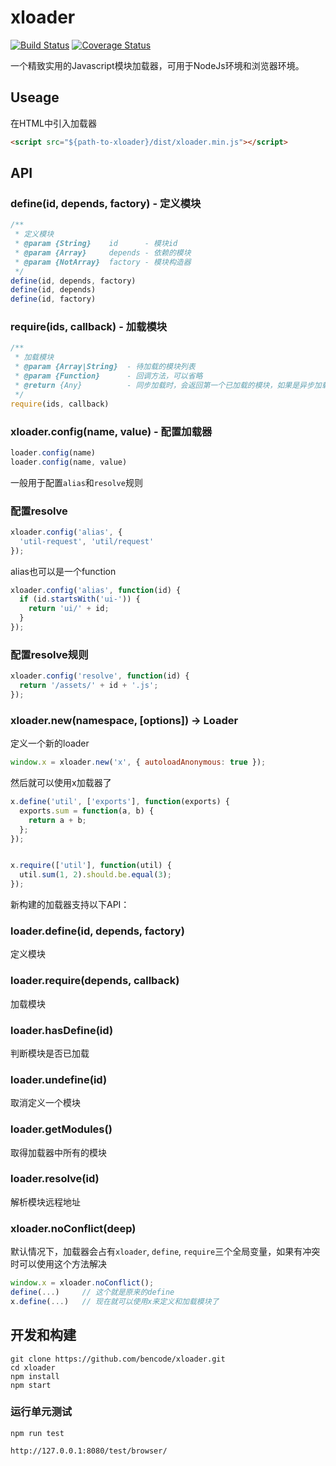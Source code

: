 xloader
====

[![Build Status](https://travis-ci.org/bencode/xloader.svg?branch=master)](https://travis-ci.org/bencode/xloader)
[![Coverage Status](https://coveralls.io/repos/bencode/xloader/badge.svg?branch=master&service=github)](https://coveralls.io/github/bencode/xloader?branch=master)


一个精致实用的Javascript模块加载器，可用于NodeJs环境和浏览器环境。


## Useage


在HTML中引入加载器


```html
<script src="${path-to-xloader}/dist/xloader.min.js"></script>
```

## API


### define(id, depends, factory) - 定义模块


```js
/**
 * 定义模块
 * @param {String}    id      - 模块id
 * @param {Array}     depends - 依赖的模块
 * @param {NotArray}  factory - 模块构造器
 */
define(id, depends, factory)
define(id, depends)
define(id, factory)
```


### require(ids, callback) - 加载模块


```js
/**
 * 加载模块
 * @param {Array|String}  - 待加载的模块列表
 * @param {Function}      - 回调方法，可以省略
 * @return {Any}          - 同步加载时，会返回第一个已加载的模块，如果是异步加载返回`undefined`
 */
require(ids, callback)
```


### xloader.config(name, value) - 配置加载器


```js
loader.config(name)
loader.config(name, value)
```

一般用于配置`alias`和`resolve`规则


### 配置resolve

```js
xloader.config('alias', {
  'util-request', 'util/request'
});
```

alias也可以是一个function

```js
xloader.config('alias', function(id) {
  if (id.startsWith('ui-')) {
    return 'ui/' + id;
  }
});
```

### 配置resolve规则


```js
xloader.config('resolve', function(id) {
  return '/assets/' + id + '.js';
});
```


### xloader.new(namespace, [options]) -> Loader

定义一个新的loader

```js
window.x = xloader.new('x', { autoloadAnonymous: true });
```

然后就可以使用x加载器了

```js
x.define('util', ['exports'], function(exports) {
  exports.sum = function(a, b) {
    return a + b;
  };
});


x.require(['util'], function(util) {
  util.sum(1, 2).should.be.equal(3);
});
```

新构建的加载器支持以下API：


### loader.define(id, depends, factory)

定义模块

### loader.require(depends, callback)

加载模块

### loader.hasDefine(id)

判断模块是否已加载

### loader.undefine(id)

取消定义一个模块

### loader.getModules()

取得加载器中所有的模块

### loader.resolve(id)

解析模块远程地址


### xloader.noConflict(deep)

默认情况下，加载器会占有`xloader`, `define`, `require`三个全局变量，如果有冲突时可以使用这个方法解决

```js
window.x = xloader.noConflict();
define(...)     // 这个就是原来的define
x.define(...)   // 现在就可以使用x来定义和加载模块了
```


## 开发和构建


```
git clone https://github.com/bencode/xloader.git
cd xloader
npm install
npm start
```

### 运行单元测试


```
npm run test
```

```
http://127.0.0.1:8080/test/browser/
```

